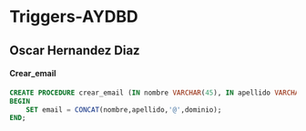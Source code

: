 # Triggers-AYDBD
## Oscar Hernandez Diaz

#### Crear_email
```sql
CREATE PROCEDURE crear_email (IN nombre VARCHAR(45), IN apellido VARCHAR(45), IN dominio VARCHAR(45), OUT email VARCHAR(45))
BEGIN
	SET email = CONCAT(nombre,apellido,'@',dominio);
END;
```
